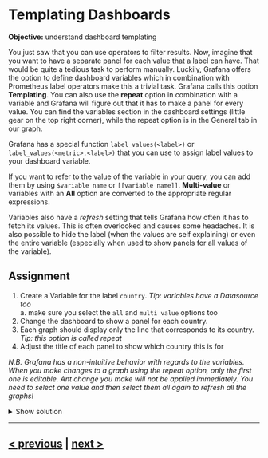 # Templating Dashboards
**Objective:** understand dashboard templating

You just saw that you can use operators to filter results. Now, imagine that you want to have a separate panel for each value
that a label can have. That would be quite a tedious task to perform manually.
Luckily, Grafana offers the option to define dashboard variables which in combination with Prometheus label operators make
this a trivial task. Grafana calls this option **Templating**. You can also use the **repeat** option in combination with a 
variable and Grafana will figure out that it has to make a panel for every value. 
You can find the variables section in the dashboard settings (little gear on the top right corner), while the repeat option 
is in the General tab in our graph.

Grafana has a special function `label_values(<label>)` or `label_values(<metric>,<label>)` that you can use to assign label values
to your dashboard variable.

If you want to refer to the value of the variable in your query, you can add them by using `$variable name` or `[[variable name]]`. 
**Multi-value** or variables with an **All** option are converted to the appropriate regular expressions.

Variables also have a *refresh* setting that tells Grafana how often it has to fetch its values.
This is often overlooked and causes some headaches. It is also possible to hide the label (when the values are self explaining)
or even the entire variable (especially when used to show panels for all values of the variable).

## Assignment
1. Create a Variable for the label `country`. _Tip: variables have a Datasource too_  
    a. make sure you select the `all` and `multi value` options too
1. Change the dashboard to show a panel for each country. 
1. Each graph should display only the line that corresponds to its country. _Tip: this option is called repeat_
1. Adjust the title of each panel to show which country this is for

_N.B. Grafana has a non-intuitive behavior with regards to the variables.
When you make changes to a graph using the repeat option, only the first one is editable.
Ant change you make will not be applied immediately.
You need to select one value and then select them all again to refresh all the graphs!_

<details>
  <summary>Show solution</summary>

  **Solution**.

  1. You can create variables by clicking the settings button (gear icon) in your dashboard and then select variables
  from the menu. Create a variable called `country` with query: `label_values(country)`.  Enable the `All` option.
  If you have done everything right, you see the variable values at the bottom of the page.
  1. You should have changed the query in the the panel: `logged_on_customers{country=~"^$country$"}`. Note that the variable should be matched using a regular expression. When either `All` or `Multi-value` is enabled, the variable values will be encoded as a regular expression.
  1. In the panel options of your panel you can find the repeat option. The dropdown value should be set to `country`  
  1. In the same section you can change the title of the panel this should be set to: `Logged on Customers $country`.  
</details>


---
## [< previous](03%20-%20Label%20Operators.md) | [next >](05%20-%20Exploring%20Metrics.md)
